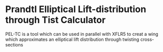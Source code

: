 # Prandtl Elliptical Lift-distribution through Tist Calculator
 PEL-TC is a tool which can be used in parallel with XFLR5 to creat a wing which approximates an elliptical lift distribution through twisting cross-sections
